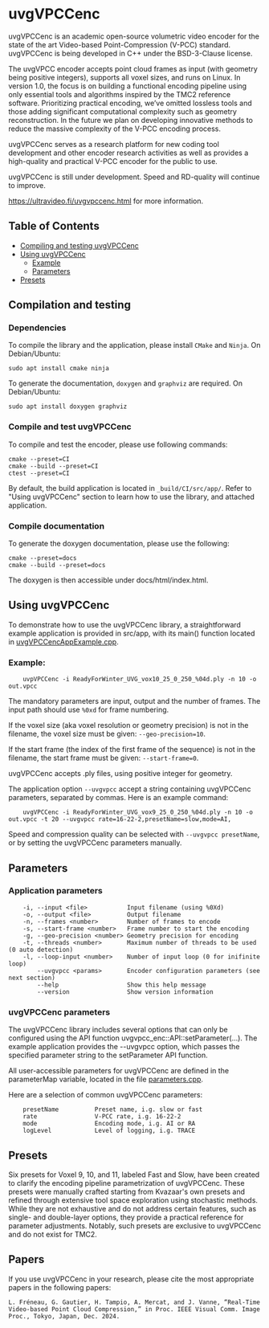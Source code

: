 uvgVPCCenc
=======

uvgVPCCenc is an academic open-source volumetric video encoder for the state of the art Video-based Point-Compression (V-PCC) standard. uvgVPCCenc is being developed in C++ under the BSD-3-Clause license. 
              
The uvgVPCC encoder accepts point cloud frames as input (with geometry being positive integers), supports all voxel sizes, and runs on Linux. In version 1.0, the focus is on building a functional encoding pipeline using only essential tools and algorithms inspired by the TMC2 reference software. Prioritizing practical encoding, we’ve omitted lossless tools and those adding significant computational complexity such as geometry reconstruction. In the future we plan on developing innovative methods to reduce the massive complexity of the V-PCC encoding process. 
  
uvgVPCCenc serves as a research platform for new coding tool development and other encoder research activities as well as provides a high-quality and practical V-PCC encoder for the public to use.

uvgVPCCenc is still under development. Speed and RD-quality will continue to improve.

https://ultravideo.fi/uvgvpccenc.html for more information.

## Table of Contents

- [Compiling and testing uvgVPCCenc](#compilation-and-testing)
- [Using uvgVPCCenc](#using-uvgVPCCenc)
  - [Example](#example)
  - [Parameters](#parameters)
- [Presets](#presets)

## Compilation and testing
### Dependencies
To compile the library and the application, please install ```CMake``` and ```Ninja```.
On Debian/Ubuntu:
```
sudo apt install cmake ninja
```

To generate the documentation, ```doxygen``` and ```graphviz``` are required.
On Debian/Ubuntu:
```
sudo apt install doxygen graphviz
```

### Compile and test uvgVPCCenc
To compile and test the encoder, please use following commands:
```
cmake --preset=CI
cmake --build --preset=CI
ctest --preset=CI
```
By default, the build application is located in ```_build/CI/src/app/```.
Refer to "Using uvgVPCCenc" section to learn how to use the library, and attached application.

### Compile documentation
To generate the doxygen documentation, please use the following:
```
cmake --preset=docs
cmake --build --preset=docs
```
The doxygen is then accessible under docs/html/index.html.

## Using uvgVPCCenc

To demonstrate how to use the uvgVPCCenc library, a straightforward example application is provided in src/app, with its main() function located in [uvgVPCCencAppExample.cpp](src/app/uvgVPCCencAppExample.cpp).

### Example:
```
    uvpVPCCenc -i ReadyForWinter_UVG_vox10_25_0_250_%04d.ply -n 10 -o out.vpcc
```

The mandatory parameters are input, output and the number of frames. The input path should use ```%0xd``` for frame numbering.

If the voxel size (aka voxel resolution or geometry precision) is not in the filename, the voxel size must be given: ```--geo-precision=10```.

If the start frame (the index of the first frame of the sequence) is not in the filename, the start frame must be given: ```--start-frame=0```.

uvgVPCCenc accepts .ply files, using positive integer for geometry.

The application option ```--uvgvpcc``` accept a string containing uvgVPCCenc parameters, separated by commas. Here is an example command:
```
    uvgVPCCenc -i ReadyForWinter_UVG_vox9_25_0_250_%04d.ply -n 10 -o out.vpcc -t 20 --uvgvpcc rate=16-22-2,presetName=slow,mode=AI,
```

Speed and compression quality can be selected with ```--uvgvpcc presetName```, or by setting the uvgVPCCenc parameters manually.

## Parameters

### Application parameters
```
    -i, --input <file>           Input filename (using %0Xd)
    -o, --output <file>          Output filename
    -n, --frames <number>        Number of frames to encode
    -s, --start-frame <number>   Frame number to start the encoding
    -g, --geo-precision <number> Geometry precision for encoding
    -t, --threads <number>       Maximum number of threads to be used (0 auto detection)
    -l, --loop-input <number>    Number of input loop (0 for inifinite loop)
        --uvgvpcc <params>       Encoder configuration parameters (see next section)
        --help                   Show this help message
        --version                Show version information
```

### uvgVPCCenc parameters

The uvgVPCCenc library includes several options that can only be configured using the API function uvgvpcc_enc::API::setParameter(...). The example application provides the --uvgvpcc <string> option, which passes the specified parameter string to the setParameter API function.

All user-accessible parameters for uvgVPCCenc are defined in the parameterMap variable, located in the file [parameters.cpp](src/lib/utils/parameters.cpp).

Here are a selection of common uvgVPCCenc parameters:
```
    presetName          Preset name, i.g. slow or fast
    rate                V-PCC rate, i.g. 16-22-2
    mode                Encoding mode, i.g. AI or RA
    logLevel            Level of logging, i.g. TRACE
```

## Presets

Six presets for Voxel 9, 10, and 11, labeled Fast and Slow, have been created to clarify the encoding pipeline parametrization of uvgVPCCenc. These presets were manually crafted starting from Kvazaar's own presets and refined through extensive tool space exploration using stochastic methods. While they are not exhaustive and do not address certain features, such as single- and double-layer options, they provide a practical reference for parameter adjustments. Notably, such presets are exclusive to uvgVPCCenc and do not 
exist for TMC2.

## Papers

If you use uvgVPCCenc in your research, please cite the most appropriate papers in the following papers:

```
L. Fréneau, G. Gautier, H. Tampio, A. Mercat, and J. Vanne, “Real-Time Video-based Point Cloud Compression,” in Proc. IEEE Visual Comm. Image Proc., Tokyo, Japan, Dec. 2024.
```

